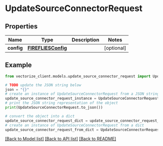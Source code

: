 # UpdateSourceConnectorRequest


## Properties

Name | Type | Description | Notes
------------ | ------------- | ------------- | -------------
**config** | [**FIREFLIESConfig**](FIREFLIESConfig.md) |  | [optional] 

## Example

```python
from vectorize_client.models.update_source_connector_request import UpdateSourceConnectorRequest

# TODO update the JSON string below
json = "{}"
# create an instance of UpdateSourceConnectorRequest from a JSON string
update_source_connector_request_instance = UpdateSourceConnectorRequest.from_json(json)
# print the JSON string representation of the object
print(UpdateSourceConnectorRequest.to_json())

# convert the object into a dict
update_source_connector_request_dict = update_source_connector_request_instance.to_dict()
# create an instance of UpdateSourceConnectorRequest from a dict
update_source_connector_request_from_dict = UpdateSourceConnectorRequest.from_dict(update_source_connector_request_dict)
```
[[Back to Model list]](../README.md#documentation-for-models) [[Back to API list]](../README.md#documentation-for-api-endpoints) [[Back to README]](../README.md)


